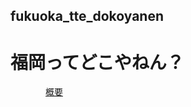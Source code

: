 ## fukuoka_tte_dokoyanen

#  福岡ってどこやねん？

　　　　[概要](https://github.com/fortunehill/fukuoka_tte_dokoyanen/blob/master/Outlines.md)

